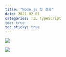 ```yaml
---
title: "Node.js 첫 걸음"
date: 2021-02-01
categories: TIL TypeScript
toc: true
toc_sticky: true
---
```



![](https://images.velog.io/images/noahshin__11/post/630dfd13-607a-45f7-929b-0388845dba5e/image.png)
  
  
![](https://images.velog.io/images/noahshin__11/post/06290fa7-9652-4f50-9077-35e53f5554cf/image.png)
